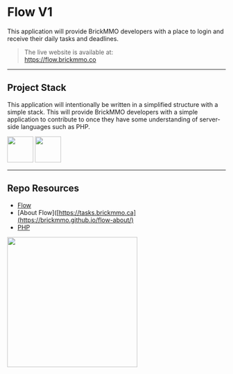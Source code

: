 # Flow V1

This application will provide BrickMMO developers with a place to login and receive their daily tasks and deadlines.

> The live website is available at:  
> https://flow.brickmmo.co

---

## Project Stack

This application will intentionally be written in a simplified structure with a simple stack. This will provide BrickMMO developers with a simple application to contribute to once they have some understanding of server-side languages such as PHP.

<img src="https://console.codeadam.ca/api/image/php" width="60"> <img src="https://console.codeadam.ca/api/image/mysql" width="60">

---

## Repo Resources

- [Flow](https://flow.brickmmo.com)
- [About Flow]([https://tasks.brickmmo.ca](https://brickmmo.github.io/flow-about/)
- [PHP](https://php.net)

<a href="https://brickmmo.com">
<img src="https://brickmmo.com/images/brickmmo-logo-horizontal.jpg" width="300">
</a>
